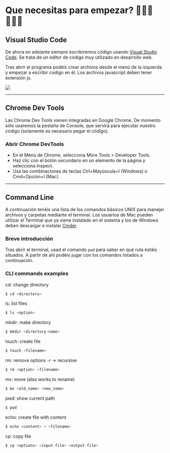 # Que necesitas para empezar? 👨🏻‍💻👩🏻‍💻


## Visual Studio Code

De ahora en adelante siempre escribiremos código usando [Visual Studio Code](https://code.visualstudio.com). Se trata de un editor de código muy utilizado en desarrollo web.

Tras abrir el programa podéis crear archivos desde el menú de la izquierda y empezar a escribir codigo en él. Los archivos javascript deben tener extensión js.

![](https://code.visualstudio.com/assets/docs/nodejs/nodejs/toolbar-new-file.png)

---

## Chrome Dev Tools

Las Chrome Dev Tools vienen integradas en Google Chrome. De momento sólo usaremos la pestaña de Console, que servirá para ejecutar nuestro código (solamente es necesario pegar el código).

### Abrir Chrome DevTools

- En el Menú de Chrome, selecciona More Tools > Developer Tools.
- Haz clic con el botón secundario en un elemento de la página y selecciona Inspect.
- Usa las combinaciones de teclas Ctrl+Mayúscula+I (Windows) o Cmd+Opción+I (Mac).

---
## Command Line

A continuación tenéis una lista de los comandos básicos UNIX para manejar archivos y carpetas mediante el terminal. Los usuarios de Mac pueden utilizar el Terminal que ya viene instalado en el sistema y los de Windows deben descargar e instalar [Cmder](http://cmder.net).

### Breve introducción

Tras abrir el terminal, usad el comando ```pwd``` para saber en qué ruta estáis situados.
A partir de ahí podéis jugar con los comandos listados a continuación.

### CLI commands examples

cd: change directory

```sh
$ cd <directory>
```

ls: list files

```sh
$ ls <option>
```

mkdir: make directory

```sh
$ mkdir <directory-name>
```

touch: create file

```sh
$ touch <filename>
```

rm: remove
options
-r -> recursive

```sh
$ rm <option> <filename>
```

mv: move (also works to rename)

```sh
$ mv <old_name> <new_name>
```

pwd: show current path

```sh
$ pwd
```

echo: create file with content

```sh
$ echo <content> > <filename>
```


cp: copy file

```sh
$ cp <options> <input-file> <output-file>
```

